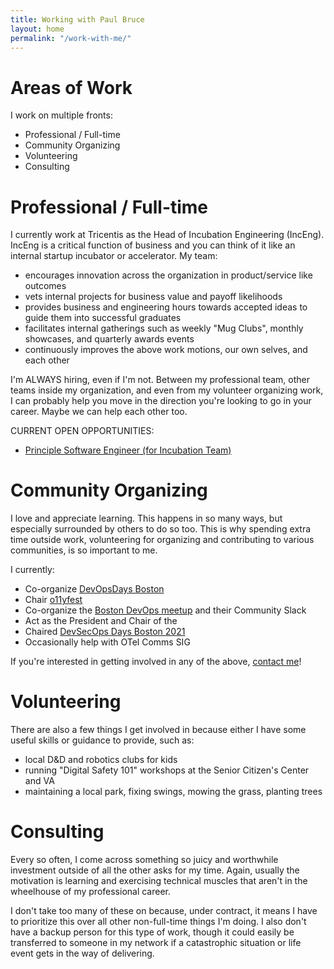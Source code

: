 ```yaml
---
title: Working with Paul Bruce
layout: home
permalink: "/work-with-me/"
---
```


# Areas of Work

I work on multiple fronts:

* Professional / Full-time
* Community Organizing
* Volunteering
* Consulting

# Professional / Full-time

I currently work at Tricentis as the Head of Incubation Engineering (IncEng). IncEng
 is a critical function of business and you can think of it like an internal startup
 incubator or accelerator. My team:

* encourages innovation across the organization in product/service like outcomes
* vets internal projects for business value and payoff likelihoods
* provides business and engineering hours towards accepted ideas to guide them into successful graduates
* facilitates internal gatherings such as weekly "Mug Clubs", monthly showcases, and quarterly awards events
* continuously improves the above work motions, our own selves, and each other

I'm ALWAYS hiring, even if I'm not. Between my professional team, other teams inside
 my organization, and even from my volunteer organizing work, I can probably help
 you move in the direction you're looking to go in your career. Maybe we can help each other too.

CURRENT OPEN OPPORTUNITIES:

- [Principle Software Engineer (for Incubation Team)](https://tricentis.wd1.myworkdayjobs.com/en-US/Tricentis_Careers/job/US---Atlanta/Principal-Software-Engineer_JR100456)

# Community Organizing

I love and appreciate learning. This happens in so many ways, but especially surrounded
 by others to do so too. This is why spending extra time outside work, volunteering
 for organizing and contributing to various communities, is so important to me.

I currently:

* Co-organize [DevOpsDays Boston](https://devopsdays.org/events/2022-boston/welcome/)
* Chair [o11yfest](https://o11yfest.org/)
* Co-organize the [Boston DevOps meetup](https://www.meetup.com/Boston-Devops/) and their Community Slack
* Act as the President and Chair of the
* Chaired [DevSecOps Days Boston 2021](https://devsecopsdaysboston.org/)
* Occasionally help with OTel Comms SIG

If you're interested in getting involved in any of the above, [contact me](/contact)!

# Volunteering

There are also a few things I get involved in because either I have some useful skills
 or guidance to provide, such as:

- local D&D and robotics clubs for kids
- running "Digital Safety 101" workshops at the Senior Citizen's Center and VA
- maintaining a local park, fixing swings, mowing the grass, planting trees

# Consulting

Every so often, I come across something so juicy and worthwhile investment outside
 of all the other asks for my time. Again, usually the motivation is learning and
 exercising technical muscles that aren't in the wheelhouse of my professional career.

I don't take too many of these on because, under contract, it means I have to prioritize
 this over all other non-full-time things I'm doing. I also don't have a backup person
 for this type of work, though it could easily be transferred to someone in my network
 if a catastrophic situation or life event gets in the way of delivering.
